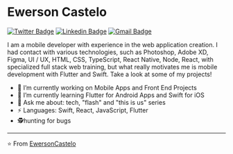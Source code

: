 # Ewerson Castelo  
[![Twitter Badge](https://img.shields.io/badge/-@EwersonCastelo-1ca0f1?style=flat-square&labelColor=1ca0f1&logo=twitter&logoColor=white&link=https://twitter.com/SilvaEwer)](https://twitter.com/EwersonCastelo) [![Linkedin Badge](https://img.shields.io/badge/-ewersoncastelo-blue?style=flat-square&logo=Linkedin&logoColor=white&link=https://www.linkedin.com/in/ewersoncastelo/)](https://www.linkedin.com/in/ewersoncastelo/) [![Gmail Badge](https://img.shields.io/badge/-ewersoncastelo@gmail.com-c14438?style=flat-square&logo=Gmail&logoColor=white&link=mailto:ewersoncastelo@gmail.com)](mailto:ewersoncastelo@gmail.com)

I am a mobile developer with experience in the web application creation. I had contact with various technologies, such as Photoshop, Adobe XD, Figma, UI / UX, HTML, CSS, TypeScript, React Native, Node, React, with specialized full stack web training, but what really motivates me is mobile development with Flutter and Swift. Take a look at some of my projects! 

- 🔭 I’m currently working on Mobile Apps and Front End Projects
- 🌱 I’m currently learning Flutter for Android Apps and Swift for iOS
- 💬 Ask me about: tech, "flash" and "this is us" series
- ⚡ Languages: Swift, React, JavaScript, Flutter
- 🕵️‍hunting for bugs
---
⭐️ From [EwersonCastelo](https://github.com/ewersoncastelo)
